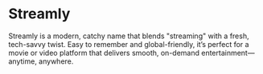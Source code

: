 # Streamly
Streamly is a modern, catchy name that blends "streaming" with a fresh, tech-savvy twist. Easy to remember and global-friendly, it’s perfect for a movie or video platform that delivers smooth, on-demand entertainment—anytime, anywhere.
